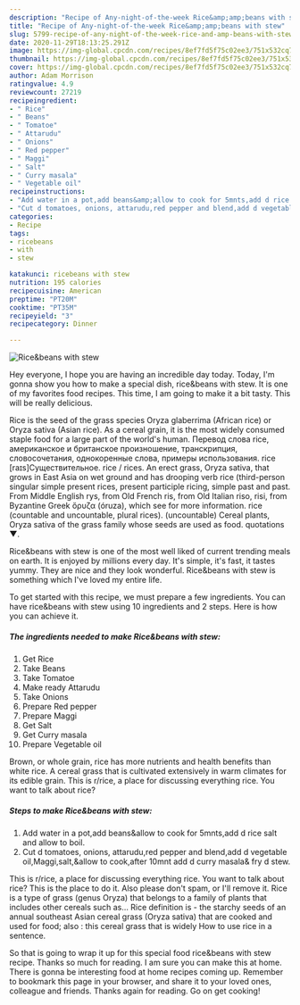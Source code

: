 ```yaml
---
description: "Recipe of Any-night-of-the-week Rice&amp;amp;beans with stew"
title: "Recipe of Any-night-of-the-week Rice&amp;amp;beans with stew"
slug: 5799-recipe-of-any-night-of-the-week-rice-and-amp-beans-with-stew
date: 2020-11-29T18:13:25.291Z
image: https://img-global.cpcdn.com/recipes/8ef7fd5f75c02ee3/751x532cq70/ricebeans-with-stew-recipe-main-photo.jpg
thumbnail: https://img-global.cpcdn.com/recipes/8ef7fd5f75c02ee3/751x532cq70/ricebeans-with-stew-recipe-main-photo.jpg
cover: https://img-global.cpcdn.com/recipes/8ef7fd5f75c02ee3/751x532cq70/ricebeans-with-stew-recipe-main-photo.jpg
author: Adam Morrison
ratingvalue: 4.9
reviewcount: 27219
recipeingredient:
- " Rice"
- " Beans"
- " Tomatoe"
- " Attarudu"
- " Onions"
- " Red pepper"
- " Maggi"
- " Salt"
- " Curry masala"
- " Vegetable oil"
recipeinstructions:
- "Add water in a pot,add beans&amp;allow to cook for 5mnts,add d rice salt and allow to boil."
- "Cut d tomatoes, onions, attarudu,red pepper and blend,add d vegetable oil,Maggi,salt,&amp;allow to cook,after 10mnt add d curry masala&amp; fry d stew."
categories:
- Recipe
tags:
- ricebeans
- with
- stew

katakunci: ricebeans with stew 
nutrition: 195 calories
recipecuisine: American
preptime: "PT20M"
cooktime: "PT35M"
recipeyield: "3"
recipecategory: Dinner

---
```



![Rice&amp;beans with stew](https://img-global.cpcdn.com/recipes/8ef7fd5f75c02ee3/751x532cq70/ricebeans-with-stew-recipe-main-photo.jpg)

Hey everyone, I hope you are having an incredible day today. Today, I'm gonna show you how to make a special dish, rice&amp;beans with stew. It is one of my favorites food recipes. This time, I am going to make it a bit tasty. This will be really delicious.

Rice is the seed of the grass species Oryza glaberrima (African rice) or Oryza sativa (Asian rice). As a cereal grain, it is the most widely consumed staple food for a large part of the world&#39;s human. Перевод слова rice, американское и британское произношение, транскрипция, словосочетания, однокоренные слова, примеры использования. rice [raɪs]Существительное. rice / rices. An erect grass, Oryza sativa, that grows in East Asia on wet ground and has drooping verb rice (third-person singular simple present rices, present participle ricing, simple past and past. From Middle English rys, from Old French ris, from Old Italian riso, risi, from Byzantine Greek ὄρυζα (óruza), which see for more information. rice (countable and uncountable, plural rices). (uncountable) Cereal plants, Oryza sativa of the grass family whose seeds are used as food. quotations ▼.

Rice&amp;beans with stew is one of the most well liked of current trending meals on earth. It is enjoyed by millions every day. It's simple, it's fast, it tastes yummy. They are nice and they look wonderful. Rice&amp;beans with stew is something which I've loved my entire life.


To get started with this recipe, we must prepare a few ingredients. You can have rice&amp;beans with stew using 10 ingredients and 2 steps. Here is how you can achieve it.

<!--inarticleads1-->

##### The ingredients needed to make Rice&amp;beans with stew:

1. Get  Rice
1. Take  Beans
1. Take  Tomatoe
1. Make ready  Attarudu
1. Take  Onions
1. Prepare  Red pepper
1. Prepare  Maggi
1. Get  Salt
1. Get  Curry masala
1. Prepare  Vegetable oil


Brown, or whole grain, rice has more nutrients and health benefits than white rice. A cereal grass that is cultivated extensively in warm climates for its edible grain. This is r/rice, a place for discussing everything rice. You want to talk about rice? 

<!--inarticleads2-->

##### Steps to make Rice&amp;beans with stew:

1. Add water in a pot,add beans&amp;allow to cook for 5mnts,add d rice salt and allow to boil.
1. Cut d tomatoes, onions, attarudu,red pepper and blend,add d vegetable oil,Maggi,salt,&amp;allow to cook,after 10mnt add d curry masala&amp; fry d stew.


This is r/rice, a place for discussing everything rice. You want to talk about rice? This is the place to do it. Also please don&#39;t spam, or I&#39;ll remove it. Rice is a type of grass (genus Oryza) that belongs to a family of plants that includes other cereals such as… Rice definition is - the starchy seeds of an annual southeast Asian cereal grass (Oryza sativa) that are cooked and used for food; also : this cereal grass that is widely How to use rice in a sentence. 

So that is going to wrap it up for this special food rice&amp;beans with stew recipe. Thanks so much for reading. I am sure you can make this at home. There is gonna be interesting food at home recipes coming up. Remember to bookmark this page in your browser, and share it to your loved ones, colleague and friends. Thanks again for reading. Go on get cooking!
